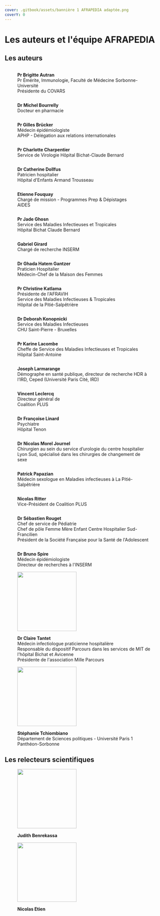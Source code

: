 ```yaml
---
cover: .gitbook/assets/bannière 1 AFRAPEDIA adaptée.png
coverY: 0
---
```


# Les auteurs et l'équipe AFRAPEDIA

## Les auteurs

<div>

<figure><img src=".gitbook/assets/Brigitte Autran.png" alt=""><figcaption><p><strong>Pr Brigitte Autran</strong><br>Pr Émérite, Immunologie, Faculté de Médecine Sorbonne-Université<br>Présidente du COVARS</p></figcaption></figure>

 

<figure><img src=".gitbook/assets/Michel Bourrelly AFRAPEDIA.png" alt=""><figcaption><p><strong>Dr Michel Bourrelly</strong><br>Docteur en pharmacie</p></figcaption></figure>

 

<figure><img src=".gitbook/assets/Gilles Brucker.png" alt=""><figcaption><p><strong>Pr Gilles Brücker</strong><br>Médecin épidémiologiste<br>APHP - Délégation aux relations internationales</p></figcaption></figure>

 

<figure><img src=".gitbook/assets/Charlotte Charpentier.png" alt=""><figcaption><p><strong>Pr Charlotte Charpentier</strong><br>Service de Virologie Hôpital Bichat-Claude Bernard</p></figcaption></figure>

</div>

<div>

<figure><img src=".gitbook/assets/Catherine Dollfus.png" alt=""><figcaption><p><strong>Dr Catherine Dollfus</strong><br>Patricien hospitalier<br>Hôpital d'Enfants Armand Trousseau</p></figcaption></figure>

 

<figure><img src=".gitbook/assets/Etienne Fouquay.png" alt=""><figcaption><p><strong>Etienne Fouquay</strong><br>Chargé de mission - Programmes Prep &#x26; Dépistages<br>AIDES</p></figcaption></figure>

 

<figure><img src=".gitbook/assets/Jade Ghosn.png" alt=""><figcaption><p><strong>Pr Jade Ghosn</strong><br>Service des Maladies Infectieuses et Tropicales<br>Hôpital Bichat Claude Bernard</p></figcaption></figure>

 

<figure><img src=".gitbook/assets/Gabriel Girard.png" alt=""><figcaption><p><strong>Gabriel Girard</strong><br>Chargé de recherche INSERM</p></figcaption></figure>

</div>

<div>

<figure><img src=".gitbook/assets/Ghada Hatem Gantzer.png" alt=""><figcaption><p><strong>Dr Ghada Hatem Gantzer</strong><br>Praticien Hospitalier <br>Médecin-Chef de la Maison des Femmes</p></figcaption></figure>

 

<figure><img src=".gitbook/assets/CK.png" alt=""><figcaption><p><strong>Pr Christine Katlama</strong><br>Présidente de l'AFRAVIH<br>Service des Maladies Infectieuses &#x26; Tropicales<br>Hôpital de la Pitié-Salpêtrière</p></figcaption></figure>

 

<figure><img src=".gitbook/assets/Deborah Konopnicki.png" alt=""><figcaption><p><strong>Dr Deborah Konopnicki</strong><br>Service des Maladies Infectieuses<br>CHU Saint-Pierre - Bruxelles</p></figcaption></figure>

 

<figure><img src=".gitbook/assets/Karine Lacombe.png" alt=""><figcaption><p><strong>Pr Karine Lacombe</strong><br>Cheffe de Service des Maladies Infectieuses et Tropicales<br>Hôpital Saint-Antoine</p></figcaption></figure>

</div>

<div>

<figure><img src=".gitbook/assets/Joseph Larmarange.png" alt=""><figcaption><p><strong>Joseph Larmarange</strong><br>Démographe en santé publique, directeur de recherche HDR à l’IRD, Ceped (Université Paris Cité, IRD)</p></figcaption></figure>

 

<figure><img src=".gitbook/assets/Vincent Leclercq.png" alt=""><figcaption><p><strong>Vincent Leclercq</strong><br>Directeur général de <br>Coalition PLUS</p></figcaption></figure>

 

<figure><img src=".gitbook/assets/Françoise Linard (1).png" alt=""><figcaption><p><strong>Dr Françoise Linard</strong><br>Psychiatre<br>Hôpital Tenon</p></figcaption></figure>

 

<figure><img src=".gitbook/assets/Nicolas Morel Journel.png" alt=""><figcaption><p><strong>Dr Nicolas Morel Journel</strong><br>Chirurgien au sein du service d’urologie du centre hospitalier Lyon Sud, spécialisé dans les chirurgies de changement de sexe</p></figcaption></figure>

</div>

<div>

<figure><img src=".gitbook/assets/Patrick Papazian.png" alt=""><figcaption><p><strong>Patrick Papazian</strong> <br>Médecin sexologue en Maladies infectieuses à La Pitié-Salpêtrière</p></figcaption></figure>

 

<figure><img src=".gitbook/assets/Nicolas Ritter.png" alt=""><figcaption><p><strong>Nicolas Ritter</strong><br>Vice-Président de Coalition PLUS</p></figcaption></figure>

 

<figure><img src=".gitbook/assets/Sébastien Rouget.png" alt=""><figcaption><p><strong>Dr Sébastien Rouget</strong><br>Chef de service de Pédiatrie <br>Chef de pôle Femme Mère Enfant Centre Hospitalier Sud-Francilien<br>Président de la Société Française pour la Santé de l'Adolescent</p></figcaption></figure>

 

<figure><img src=".gitbook/assets/Bruno Spire.png" alt=""><figcaption><p><strong>Dr Bruno Spire</strong><br>Médecin épidémiologiste<br>Directeur de recherches à l'INSERM</p></figcaption></figure>

</div>

<div>

<figure><img src=".gitbook/assets/Claire Tantet.png" alt="" width="188"><figcaption><p><strong>Dr Claire Tantet</strong><br>Médecin infectiologue praticienne hospitalière <br>Responsable du dispositif Parcours dans les services de MIT de l'hôpital Bichat et Avicenne<br>Présidente de l'association Mille Parcours</p></figcaption></figure>

 

<figure><img src=".gitbook/assets/Stéphanie Tchiombiano AFRAPEDIA.png" alt="" width="188"><figcaption><p><strong>Stéphanie Tchiombiano</strong><br>Département de Sciences politiques - Université Paris 1 Panthéon-Sorbonne</p></figcaption></figure>

</div>

## Les relecteurs scientifiques

<div>

<figure><img src=".gitbook/assets/Judith Benrekassa.png" alt="" width="188"><figcaption><p><strong>Judith Benrekassa</strong></p></figcaption></figure>

 

<figure><img src=".gitbook/assets/Nicolas Etien.png" alt="" width="188"><figcaption><p><strong>Nicolas Etien</strong></p></figcaption></figure>

</div>
